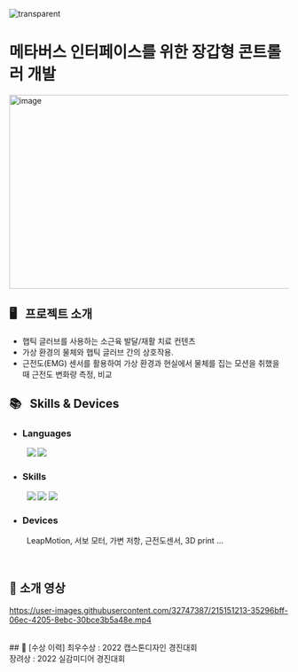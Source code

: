 
![transparent](https://capsule-render.vercel.app/api?type=transparent&fontColor=703ee5&text=New%20Meta&height=150&fontSize=60&desc=Gloved%20Controller%20for%20Metaverse%20Interface%20&descAlignY=75&descAlign=60)

# 메타버스 인터페이스를 위한 장갑형 콘트롤러 개발
<img width="1400" height = "350" alt="image" src="https://user-images.githubusercontent.com/32747387/215151806-7a4c12dd-9aa5-425a-a47b-f84f0f828cda.png">


## 🖥️ &nbsp; 프로젝트 소개
- 햅틱 글러브를 사용하는 소근육 발달/재활 치료 컨텐츠
- 가상 환경의 물체와 햅틱 글러브 간의 상호작용.
- 근전도(EMG) 센서를 활용하여 가상 환경과 현실에서 물체를 집는 모션을 취했을 때 근전도 변화량 측정, 비교


## 📚 &nbsp; Skills & Devices
- ### Languages <br/>
&nbsp;&nbsp;&nbsp;&nbsp;&nbsp;&nbsp;&nbsp; <img src="https://img.shields.io/badge/C-A8B9CC?style=flat-square&logo=C&logoColor=white"/> <img src="https://img.shields.io/badge/C%23-239120?style=flat-square&logo=C%20Sharp&logoColor=white"/>

- ### Skills <br/>
&nbsp;&nbsp;&nbsp;&nbsp;&nbsp;&nbsp;&nbsp; <img src="https://img.shields.io/badge/Arduino-00979D?style=flat-square&logo=Arduino&logoColor=white"/> <img src="https://img.shields.io/badge/Unity-%23000000.svg?style=flat-square&logo=unity&logoColor=white"/> <img src="https://img.shields.io/badge/Fusion360-0696D7?style=flat-square&logo=Autodesk&logoColor=white"/> 

- ### Devices <br/>
&nbsp;&nbsp;&nbsp;&nbsp;&nbsp;&nbsp;&nbsp; LeapMotion, 서보 모터, 가변 저항, 근전도센서, 3D print ...

<br/>

## 🚩 소개 영상
https://user-images.githubusercontent.com/32747387/215151213-35296bff-06ec-4205-8ebc-30bce3b5a48e.mp4

<br/>
## 🚩 [수상 이력]
최우수상 : 2022 캡스톤디자인 경진대회
<br/>
장려상 : 2022 실감미디어 경진대회
